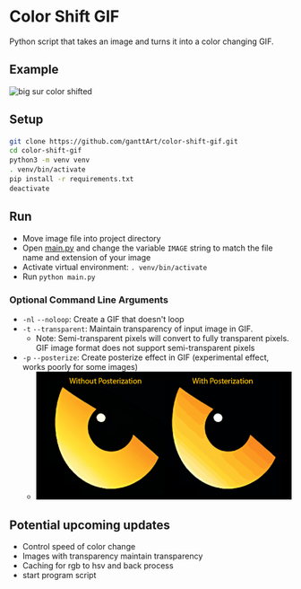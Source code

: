# Color Shift GIF

Python script that takes an image and turns it into a color changing GIF.

## Example

![big sur color shifted](./assets/big_sur_sm.gif)

## Setup

```bash
git clone https://github.com/ganttArt/color-shift-gif.git
cd color-shift-gif
python3 -m venv venv
. venv/bin/activate
pip install -r requirements.txt
deactivate
```

## Run

- Move image file into project directory
- Open [main.py](main.py) and change the variable `IMAGE` string to match the file name and extension of your image
- Activate virtual environment: `. venv/bin/activate`
- Run `python main.py`

### Optional Command Line Arguments

- `-nl` `--noloop`: Create a GIF that doesn't loop
- `-t` `--transparent`: Maintain transparency of input image in GIF.
  - Note: Semi-transparent pixels will convert to fully transparent pixels. GIF image format does not support semi-transparent pixels
- `-p` `--posterize`: Create posterize effect in GIF (experimental effect, works poorly for some images)
  - ![posterized example](./assets/readme-examples/posterization.png)

## Potential upcoming updates

- Control speed of color change
- Images with transparency maintain transparency
- Caching for rgb to hsv and back process
- start program script
